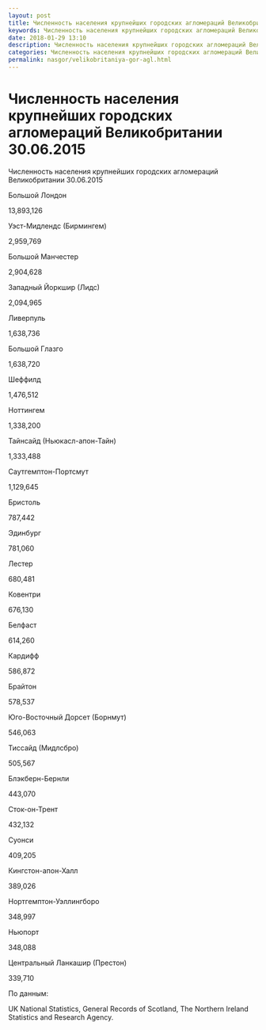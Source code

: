```yaml
---
layout: post
title: Численность населения крупнейших городских агломераций Великобритани
keywords: Численность населения крупнейших городских агломераций Великобритани
date: 2018-01-29 13:10
description: Численность населения крупнейших городских агломераций Великобритани
categories: Численность населения крупнейших городских агломераций Великобритани
permalink: nasgor/velikobritaniya-gor-agl.html
---
```


# Численность населения крупнейших городских агломераций Великобритании 30.06.2015



Численность населения крупнейших городских агломераций Великобритании 30.06.2015








Большой Лондон


13,893,126






Уэст-Мидлендс (Бирмингем)


2,959,769






Большой Манчестер


2,904,628






Западный Йоркшир (Лидс)


2,094,965






Ливерпуль


1,638,736






Большой Глазго


1,638,720






Шеффилд


1,476,512






Ноттингем


1,338,200






Тайнсайд (Ньюкасл-апон-Тайн)


1,333,488






Саутгемптон-Портсмут


1,129,645






Бристоль


787,442






Эдинбург


781,060






Лестер


680,481






Ковентри


676,130






Белфаст


614,260






Кардифф


586,872






Брайтон


578,537






Юго-Восточный Дорсет (Борнмут)


546,063






Тиссайд (Мидлсбро)


505,567






Блэкберн-Бернли


443,070






Сток-он-Трент


432,132






Суонси


409,205






Кингстон-апон-Халл


389,026






Нортгемптон-Уэллингборо


348,997






Ньюпорт


348,088






Центральный Ланкашир (Престон)


339,710








По данным:


UK National Statistics, General Records of Scotland, The Northern Ireland Statistics and Research Agency.

			
		
